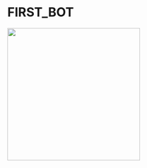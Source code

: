 # FIRST_BOT
<a href="url"><img src="https://uzsmart.uz/savol-javob/img/namoz-vaqtlari-2020-yil-aprel.jpg" align="left" height="300" width="300" ></a>

